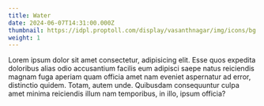 ```yaml
---
title: Water
date: 2024-06-07T14:31:00.000Z
thumbnail: https://idpl.proptoll.com/display/vasanthnagar/img/icons/bg.jpg
weight: 1
---
```

Lorem ipsum dolor sit amet consectetur, adipisicing elit. Esse quos expedita doloribus alias odio accusantium facilis eum adipisci saepe natus reiciendis magnam fuga aperiam quam officia amet nam eveniet aspernatur ad error, distinctio quidem. Totam, autem unde. Quibusdam consequuntur culpa amet minima reiciendis illum nam temporibus, in illo, ipsum officia?
